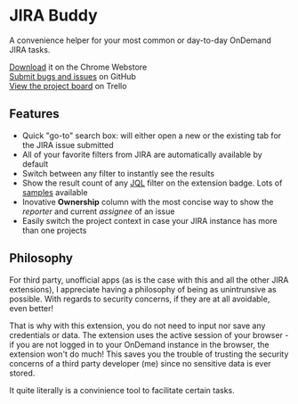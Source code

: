 # JIRA Buddy
A convenience helper for your most common or day-to-day OnDemand JIRA tasks.

[Download](https://chrome.google.com/webstore/detail/jira-buddy/nbojmnaggjklggjfddmlognhlchhgblp) it on the Chrome Webstore<br>
[Submit bugs and issues](https://github.com/demoive/JIRA-Buddy/issues) on GitHub<br>
[View the project board](https://trello.com/board/jira-buddy/512dfc830265343a150027ad) on Trello

## Features
- Quick "go-to" search box: will either open a new or the existing tab for the JIRA issue submitted
- All of your favorite filters from JIRA are automatically available by default
- Switch between any filter to instantly see the results
- Show the result count of any [JQL](https://confluence.atlassian.com/display/JIRA/Advanced+Searching) filter on the extension badge. Lots of [samples](https://confluence.atlassian.com/display/JIRACOM/Example+SQL+queries+for+JIRA) available
- Inovative **Ownership** column with the most concise way to show the _reporter_ and current _assignee_ of an issue
- Easily switch the project context in case your JIRA instance has more than one projects

<!-- Recieve notification for all issues matched to any filter -->

## Philosophy
For third party, unofficial apps (as is the case with this and all the other JIRA extensions), I appreciate having a philosophy of being as unintrunsive as possible. With regards to security concerns, if they are at all avoidable, even better!

That is why with this extension, you do not need to input nor save any credentials or data. The extension uses the active session of your browser - if you are not logged in to your OnDemand instance in the browser, the extension won't do much! This saves you the trouble of trusting the security concerns of a third party developer (me) since no sensitive data is ever stored.

It quite literally is a convinience tool to facilitate certain tasks.

<!--
## Customization vs. configuration vs. neither
I used to "customize" the [Announcement Banner](https://confluence.atlassian.com/display/JIRA/Configuring+an+Announcement+Banner) of JIRA back when HTML was allowed within this field. In my opinion, I was able to display the information in a much nicer way:

// IMAGE SAMPLE

We also took advantage of being able to embed `<script>` tags within field descriptions to tweak all sort of JIRA functionality. Occasionally, we caused Javascript conflicts

was [allowed in certain fields](https://confluence.atlassian.com/display/JIRA/Fields+Allowing+Custom+HTML+or+JavaScript).
There are many more


https://jira.atlassian.com/browse/JRA-28349

https://developer.atlassian.com/display/JIRADEV/Preparing+for+JIRA+5.1#PreparingforJIRA5.1-CustomFieldsthatuseCSSorJavaScriptWebResources

Original idea for default description content
https://jira.atlassian.com/browse/JRA-4812

https://jira.atlassian.com/browse/JRA-28776
-->